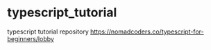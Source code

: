 # typescript_tutorial
typescript tutorial repository
https://nomadcoders.co/typescript-for-beginners/lobby